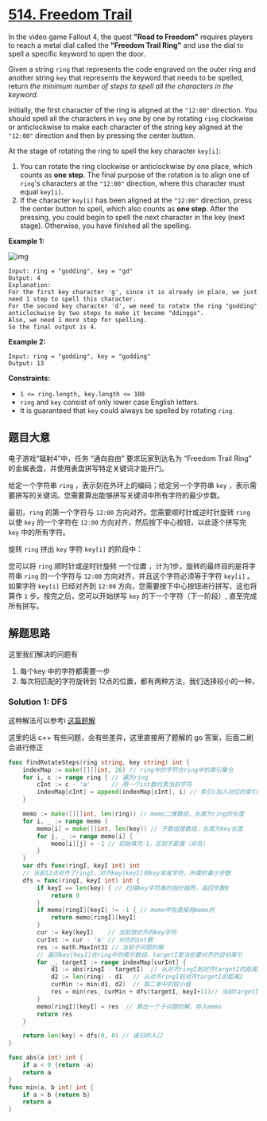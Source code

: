 # [514. Freedom Trail](https://leetcode-cn.com/problems/freedom-trail/)



In the video game Fallout 4, the quest **"Road to Freedom"** requires players to reach a metal dial called the **"Freedom Trail Ring"** and use the dial to spell a specific keyword to open the door.

Given a string `ring` that represents the code engraved on the outer ring and another string `key` that represents the keyword that needs to be spelled, return *the minimum number of steps to spell all the characters in the keyword*.

Initially, the first character of the ring is aligned at the `"12:00"` direction. You should spell all the characters in `key` one by one by rotating `ring` clockwise or anticlockwise to make each character of the string key aligned at the `"12:00"` direction and then by pressing the center button.

At the stage of rotating the ring to spell the key character `key[i]`:

1. You can rotate the ring clockwise or anticlockwise by one place, which counts as **one step**. The final purpose of the rotation is to align one of `ring`'s characters at the `"12:00"` direction, where this character must equal `key[i]`.
2. If the character `key[i]` has been aligned at the `"12:00"` direction, press the center button to spell, which also counts as **one step**. After the pressing, you could begin to spell the next character in the key (next stage). Otherwise, you have finished all the spelling.

 

**Example 1:**

![img](https://assets.leetcode.com/uploads/2018/10/22/ring.jpg)

```
Input: ring = "godding", key = "gd"
Output: 4
Explanation:
For the first key character 'g', since it is already in place, we just need 1 step to spell this character. 
For the second key character 'd', we need to rotate the ring "godding" anticlockwise by two steps to make it become "ddinggo".
Also, we need 1 more step for spelling.
So the final output is 4.
```

**Example 2:**

```
Input: ring = "godding", key = "godding"
Output: 13
```

 

**Constraints:**

- `1 <= ring.length, key.length <= 100`
- `ring` and `key` consist of only lower case English letters.
- It is guaranteed that `key` could always be spelled by rotating `ring`.

## 题目大意

电子游戏“辐射4”中，任务 “通向自由” 要求玩家到达名为 “Freedom Trail Ring” 的金属表盘，并使用表盘拼写特定关键词才能开门。

给定一个字符串 `ring` ，表示刻在外环上的编码；给定另一个字符串 `key` ，表示需要拼写的关键词。您需要算出能够拼写关键词中所有字符的最少步数。

最初，`ring` 的第一个字符与 `12:00` 方向对齐。您需要顺时针或逆时针旋转 `ring` 以使 `key` 的一个字符在 `12:00` 方向对齐，然后按下中心按钮，以此逐个拼写完 `key` 中的所有字符。

旋转 `ring` 拼出 `key` 字符 `key[i]` 的阶段中：

您可以将 `ring` 顺时针或逆时针旋转 一个位置 ，计为1步。旋转的最终目的是将字符串 `ring` 的一个字符与 `12:00` 方向对齐，并且这个字符必须等于字符 `key[i]` 。
如果字符 `key[i]` 已经对齐到 `12:00` 方向，您需要按下中心按钮进行拼写，这也将算作 `1` 步。按完之后，您可以开始拼写 `key` 的下一个字符（下一阶段）, 直至完成所有拼写。

## 解题思路

这里我们解决的问题有

1. 每个key 中的字符都需要一步
2. 每次将匹配的字符旋转到 12点的位置，都有两种方法，我们选择较小的一种，

### Solution 1: DFS

这种解法可以参考i [这篇题解](https://leetcode-cn.com/problems/freedom-trail/solution/shou-hua-tu-jie-di-gui-ji-yi-hua-di-gui-514-zi-you/)

这里的话 c++ 有些问题，会有些差异，这里直接用了题解的 go 答案，后面二刷会进行修正

````go
func findRotateSteps(ring string, key string) int {
	indexMap := make([][]int, 26) // ring中的字符在ring中的索引集合
	for i, c := range ring { // 遍历ring
		cInt := c - 'a'      // 用一个int数代表当前字符
		indexMap[cInt] = append(indexMap[cInt], i) // 索引i加入对应的索引集合
	}

	memo := make([][]int, len(ring)) // memo二维数组，长度为ring的长度
	for i, _ := range memo {
		memo[i] = make([]int, len(key)) // 子数组是数组，长度为key长度
		for j, _ := range memo[i] {
			memo[i][j] = -1	// 初始填充-1，区别于距离（非负）
		}
	}
	var dfs func(ringI, keyI int) int
	// 当前12点对齐了ringI，对齐key[keyI]到key末尾字符，所需的最少步数
	dfs = func(ringI, keyI int) int {
		if keyI == len(key) { // 扫描key字符串的指针越界，返回步数0
			return 0
		}
		if memo[ringI][keyI] != -1 { // memo中有直接用memo的
			return memo[ringI][keyI]
		}
		cur := key[keyI]    // 当前想对齐的key字符
		curInt := cur - 'a' // 对应的int数
		res := math.MaxInt32 // 当前子问题的解
		// 遍历key[keyI]在ring中的索引数组，targetI是当前要对齐的目标索引
		for _, targetI := range indexMap[curInt] {
			d1 := abs(ringI - targetI)  // 从对齐ringI到对齐targetI的距离1
			d2 := len(ring) - d1   // 从对齐ringI到对齐targetI的距离2
			curMin := min(d1, d2)  // 取二者中的较小值
			res = min(res, curMin + dfs(targetI, keyI+1))// 当前targetI的解，试图刷新res
		}
		memo[ringI][keyI] = res  // 算出一个子问题的解，存入memo
		return res
	}

	return len(key) + dfs(0, 0) // 递归的入口
}

func abs(a int) int {
	if a < 0 {return -a}
	return a
}
func min(a, b int) int {
	if a > b {return b}
	return a
}

````
